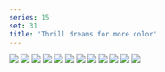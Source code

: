 ```yaml
---
series: 15
set: 31
title: 'Thrill dreams for more color'
---
```


![](../../../../assets/ribald-youth/part-31/pg360.jpg)
![](../../../../assets/ribald-youth/part-31/pg361.jpg)
![](../../../../assets/ribald-youth/part-31/pg362.jpg)
![](../../../../assets/ribald-youth/part-31/pg363.jpg)
![](../../../../assets/ribald-youth/part-31/pg364.jpg)
![](../../../../assets/ribald-youth/part-31/pg365.jpg)
![](../../../../assets/ribald-youth/part-31/pg366.jpg)
![](../../../../assets/ribald-youth/part-31/pg367.jpg)
![](../../../../assets/ribald-youth/part-31/pg368.jpg)
![](../../../../assets/ribald-youth/part-31/pg369.jpg)
![](../../../../assets/ribald-youth/part-31/pg370.jpg)
![](../../../../assets/ribald-youth/part-31/pg371.jpg)